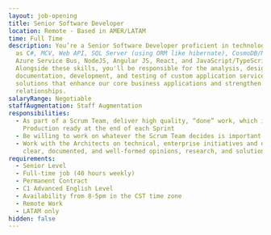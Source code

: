 ```yaml
---
layout: job-opening
title: Senior Software Developer
location: Remote - Based in AMER/LATAM
time: Full Time
description: You’re a Senior Software Developer proficient in technologies such
  as C#, MCV, Web API, SQL Server (using ORM like hibernate), CosmoDB/MongoDB,
  Azure Service Bus, NodeJS, Angular JS, React, and JavaScript/TypeScript.
  Alongside these skills, you'll be responsible for the analysis, design,
  documentation, development, and testing of custom application service
  solutions that enhance our core business applications and strengthen customer
  relationships.
salaryRange: Negotiable
staffAugmentation: Staff Augmentation
responsibilities:
  - As part of a Scrum Team, deliver high quality, “done” work, which is
    Production ready at the end of each Sprint
  - Be willing to work on whatever the Scrum Team decides is important
  - Work with the Architects on technical, enterprise initiatives and deliver
    clear, documented, and well-formed opinions, research, and solutions
requirements:
  - Senior Level
  - Full-time job (40 hours weekly)
  - Permanent Contract
  - C1 Advanced English Level
  - Availability from 8-5pm in the CST time zone
  - Remote Work
  - LATAM only
hidden: false
---
```

